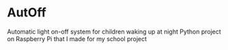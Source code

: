 # AutOff
Automatic light on-off system for children waking up at night
Python project on Raspberry Pi that I made for my school project
